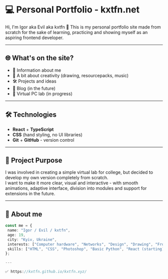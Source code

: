# 💻 Personal Portfolio - kxtfn.net

Hi, I'm Igor aka Evil aka kxtfn 👾 
This is my personal portfolio site made from scratch for the sake of learning, practicing and showing myself as an aspiring frontend developer.

---

## 🌐 What's on the site?

- 🧠 Information about me
- 🎨 A bit about creativity (drawing, resourcepacks, music)
- 🛠 Projects and ideas
- 📖 Blog (in the future)
- 🧪 Virtual PC lab (in progress)

---

## 🛠️ Technologies

- **React** + **TypeScript**
- **CSS** (hand styling, no UI libraries)
- **Git** + **GitHub** - version control

---

## 🎯 Project Purpose

I was involved in creating a simple virtual lab for college, but decided to develop my own version completely from scratch.  
I want to make it more clear, visual and interactive - with smooth animations, adaptive interface, division into modules and support for extensions in the future.

---

## 🧠 About me

```ts
const me = {
 name: "Igor / Evil / kxtfn",
 age: 19,
 city: "Kyiv, Ukraine",
 interests: ["Computer hardware", "Networks", "Design", "Drawing", "Frontend"],
 skills: ["HTML", "CSS", "Photoshop", "Basic Python", "React (starting)", "TS (in process)"],
};

---

✅ https://kxtfn.github.io/kxtfn.xyz/
